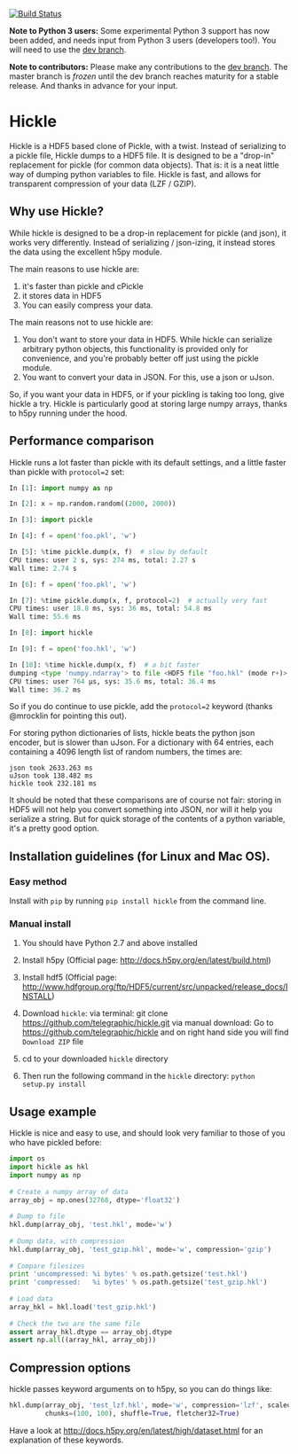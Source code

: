 [![Build Status](https://travis-ci.org/telegraphic/hickle.svg?branch=master)](https://travis-ci.org/telegraphic/hickle)

**Note to Python 3 users:** Some experimental Python 3 support has now been added, and needs input from Python 3 users (developers too!). You will need to use the [dev branch](https://github.com/telegraphic/hickle/tree/dev).

**Note to contributors:** Please make any contributions to the [dev branch](https://github.com/telegraphic/hickle/tree/dev). The master branch is _frozen_ until the dev branch reaches maturity for a stable release. And thanks in advance for your input.

Hickle
======

Hickle is a HDF5 based clone of Pickle, with a twist. Instead of serializing to a pickle file,
Hickle dumps to a HDF5 file. It is designed to be a "drop-in" replacement for pickle (for common data objects). That is: it is a neat little way of dumping python variables to file. Hickle is fast, and allows for transparent compression of your data (LZF / GZIP).

Why use Hickle?
---------------

While hickle is designed to be a drop-in replacement for pickle (and json), it works very differently. 
Instead of serializing / json-izing, it instead stores the data using the excellent h5py module.

The main reasons to use hickle are:

  1. it's faster than pickle and cPickle
  2. it stores data in HDF5
  3. You can easily compress your data.

The main reasons not to use hickle are:

  1. You don't want to store your data in HDF5. While hickle can serialize arbitrary python objects, this functionality is provided only for convenience, and you're probably better off just using the pickle module.
  2. You want to convert your data in JSON. For this, use a json or uJson.

So, if you want your data in HDF5, or if your pickling is taking too long, give hickle a try. Hickle is particularly good at storing large numpy arrays, thanks to h5py running under the hood. 


Performance comparison
----------------------

Hickle runs a lot faster than pickle with its default settings, and a little faster than pickle with `protocol=2` set:

```Python
In [1]: import numpy as np

In [2]: x = np.random.random((2000, 2000))

In [3]: import pickle

In [4]: f = open('foo.pkl', 'w')

In [5]: %time pickle.dump(x, f)  # slow by default
CPU times: user 2 s, sys: 274 ms, total: 2.27 s
Wall time: 2.74 s

In [6]: f = open('foo.pkl', 'w')

In [7]: %time pickle.dump(x, f, protocol=2)  # actually very fast
CPU times: user 18.8 ms, sys: 36 ms, total: 54.8 ms
Wall time: 55.6 ms

In [8]: import hickle

In [9]: f = open('foo.hkl', 'w')

In [10]: %time hickle.dump(x, f)  # a bit faster
dumping <type 'numpy.ndarray'> to file <HDF5 file "foo.hkl" (mode r+)>
CPU times: user 764 µs, sys: 35.6 ms, total: 36.4 ms
Wall time: 36.2 ms
```

So if you do continue to use pickle, add the `protocol=2` keyword (thanks @mrocklin for pointing this out).  
  
For storing python dictionaries of lists, hickle beats the python json encoder, but is slower than uJson. For a dictionary with 64 entries, each containing a 4096 length list of random numbers, the times are:


    json took 2633.263 ms
    uJson took 138.482 ms
    hickle took 232.181 ms


It should be noted that these comparisons are of course not fair: storing in HDF5 will not help you convert something into JSON, nor will it help you serialize a string. But for quick storage of the contents of a python variable, it's a pretty good option.

Installation guidelines (for Linux and Mac OS).
----------------------------------------------------------------------------------------------------

### Easy method
Install with `pip` by running `pip install hickle` from the command line.

### Manual install

1. You should have Python 2.7 and above installed

2. Install h5py 
(Official page: http://docs.h5py.org/en/latest/build.html)

3. Install hdf5 
(Official page: http://www.hdfgroup.org/ftp/HDF5/current/src/unpacked/release_docs/INSTALL)

4. Download `hickle`:
via terminal: git clone https://github.com/telegraphic/hickle.git
via manual download: Go to https://github.com/telegraphic/hickle and on right hand side you will find `Download ZIP` file

5. cd to your downloaded `hickle` directory

6. Then run the following command in the `hickle` directory: 
     `python setup.py install`
     

Usage example
-------------

Hickle is nice and easy to use, and should look very familiar to those of you who have pickled before:

```python
import os
import hickle as hkl
import numpy as np
    
# Create a numpy array of data
array_obj = np.ones(32768, dtype='float32')
    
# Dump to file
hkl.dump(array_obj, 'test.hkl', mode='w')
    
# Dump data, with compression
hkl.dump(array_obj, 'test_gzip.hkl', mode='w', compression='gzip')
  
# Compare filesizes
print 'uncompressed: %i bytes' % os.path.getsize('test.hkl')
print 'compressed:   %i bytes' % os.path.getsize('test_gzip.hkl')
    
# Load data
array_hkl = hkl.load('test_gzip.hkl')
    
# Check the two are the same file
assert array_hkl.dtype == array_obj.dtype
assert np.all((array_hkl, array_obj))
```

Compression options
-------------------

hickle passes keyword arguments on to h5py, so you can do things like:
  ```python
  hkl.dump(array_obj, 'test_lzf.hkl', mode='w', compression='lzf', scaleoffset=0, 
           chunks=(100, 100), shuffle=True, fletcher32=True)
  ```
Have a look at http://docs.h5py.org/en/latest/high/dataset.html for an explanation
of these keywords.
